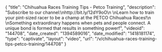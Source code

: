 {
    "title": "Chihuahua Races Training Tips - Petco Training",
    "description": "Subscribe to our channel:\nhttp:\/\/bit.ly\/12dY9oO\n \nLearn how to train your pint-sized racer to be a champ at the PETCO Chihuahua Races!\n \nSomething extraordinary happens when pets and people connect. A unique bond is formed that results in something powerf",
    "videoid": "144708",
    "date_created": "1394589016",
    "date_modified": "1418181174",
    "type": "captivate",
    "layout": "video",
    "url": "\/v\/chihuahua-races-training-tips-petco-training\/144708"
}